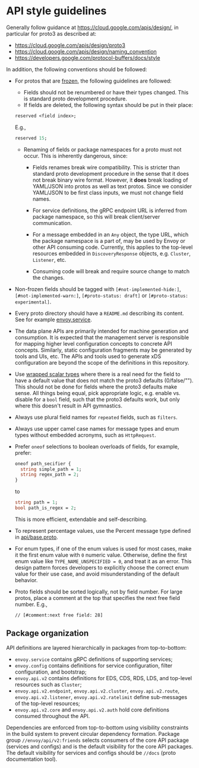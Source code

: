 # API style guidelines

Generally follow guidance at https://cloud.google.com/apis/design/, in
particular for proto3 as described at:

* https://cloud.google.com/apis/design/proto3
* https://cloud.google.com/apis/design/naming_convention
* https://developers.google.com/protocol-buffers/docs/style

In addition, the following conventions should be followed:

* For protos that are [frozen](https://www.envoyproxy.io/docs/envoy/latest/configuration/overview/v2_overview#status),
  the following guidelines are followed:

  * Fields should not be renumbered or have their types changed. This is standard proto development
    procedure.
  * If fields are deleted, the following syntax should be put in their place:

  ```proto
  reserved <field index>;
  ```

  E.g.,

  ```proto
  reserved 15;
  ```

  * Renaming of fields or package namespaces for a proto must not occur. This is inherently dangerous, since:
    * Fields renames break wire compatibility. This is stricter than standard proto development procedure
      in the sense that it does not break binary wire format. However, it **does** break loading
      of YAML/JSON into protos as well as text protos. Since we consider YAML/JSON to be first class
      inputs, we must not change field names.

    * For service definitions, the gRPC endpoint URL is inferred from package
      namespace, so this will break client/server communication.

    * For a message embedded in an `Any` object, the type URL, which the package
      namespace is a part of, may be used by Envoy or other API consuming code.
      Currently, this applies to the top-level resources embedded in
      `DiscoveryResponse` objects, e.g. `Cluster`, `Listener`, etc.

    * Consuming code will break and require source change to match the changes.

* Non-frozen fields should be tagged with `[#not-implemented-hide:]`, `[#not-implemented-warn:]`,
  `[#proto-status: draft]` or `[#proto-status: experimental]`.

* Every proto directory should have a `README.md` describing its content. See
  for example [envoy.service](envoy/service/README.md).

* The data plane APIs are primarily intended for machine generation and consumption.
  It is expected that the management server is responsible for mapping higher
  level configuration concepts to concrete API concepts. Similarly, static configuration
  fragments may be generated by tools and UIs, etc. The APIs and tools used
  to generate xDS configuration are beyond the scope of the definitions in this
  repository.

* Use [wrapped scalar
  types](https://github.com/google/protobuf/blob/master/src/google/protobuf/wrappers.proto)
  where there is a real need for the field to have a default value that does not
  match the proto3 defaults (0/false/""). This should not be done for fields
  where the proto3 defaults make sense. All things being equal, pick appropriate
  logic, e.g. enable vs. disable for a `bool` field, such that the proto3
  defaults work, but only where this doesn't result in API gymnastics.

* Always use plural field names for `repeated` fields, such as `filters`.

* Always use upper camel case names for message types and enum types without embedded
  acronyms, such as `HttpRequest`.

* Prefer `oneof` selections to boolean overloads of fields, for example, prefer:

  ```proto
  oneof path_secifier {
    string simple_path = 1;
    string regex_path = 2;
  }
  ```

  to

  ```proto
  string path = 1;
  bool path_is_regex = 2;
  ```

  This is more efficient, extendable and self-describing.

* To represent percentage values, use the Percent message type defined in [api/base.proto](api/base.proto).

* For enum types, if one of the enum values is used for most cases, make it the
  first enum value with `0` numeric value. Otherwise, define the first enum
  value like `TYPE_NAME_UNSPECIFIED = 0`, and treat it as an error. This design
  pattern forces developers to explicitly choose the correct enum value for
  their use case, and avoid misunderstanding of the default behavior.

* Proto fields should be sorted logically, not by field number. For large protos, place a comment
  at the top that specifies the next free field number. E.g.,

  ```
  // [#comment:next free field: 28]
  ```

## Package organization

API definitions are layered hierarchically in packages from top-to-bottom:

- `envoy.service` contains gRPC definitions of supporting services;
- `envoy.config` contains definitions for service configuration, filter
configuration, and bootstrap;
- `envoy.api.v2` contains definitions for EDS, CDS, RDS, LDS, and top-level
resources such as `Cluster`;
- `envoy.api.v2.endpoint`, `envoy.api.v2.cluster`, `envoy.api.v2.route`,
`envoy.api.v2.listener`, `envoy.api.v2.ratelimit` define sub-messages of the top-level resources;
- `envoy.api.v2.core` and `envoy.api.v2.auth` hold core definitions consumed
throughout the API.

Dependencies are enforced from top-to-bottom using visibility constraints in
the build system to prevent circular dependency formation. Package group
`//envoy/api/v2:friends` selects consumers of the core API package (services and configs)
and is the default visibility for the core API packages. The default visibility
for services and configs should be `//docs` (proto documentation tool).

